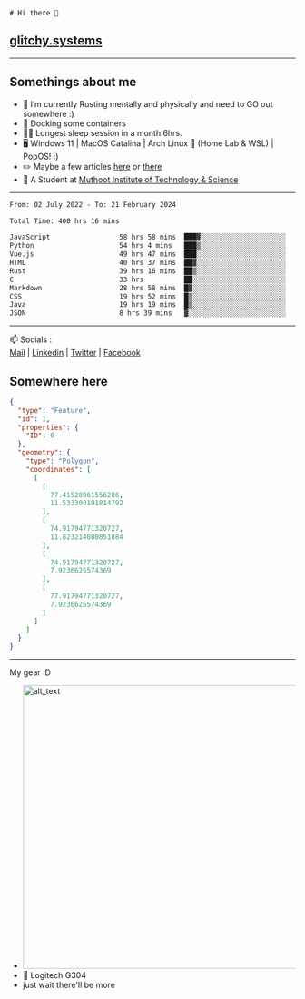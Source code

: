 ```
# Hi there 👋
```
## [glitchy.systems](https://glitchy.systems)
---

## Somethings about me



- 🌱 I’m currently Rusting mentally and physically and need to GO out somewhere :)
- 🐋 Docking some containers
- 😶‍🌫️ Longest sleep session in a month 6hrs.
- 🖥️ Windows 11 | MacOS Catalina | Arch Linux 🦩 (Home Lab & WSL) | PopOS! :)
- ✏️ Maybe a few articles [here](https://medium.com/@advaithnarayanan8) or [there](https://medium.com/@advaithnarayanan8)
- 📑 A Student at [Muthoot Institute of Technology & Science](https://mgmits.ac.in/)



---

<!--START_SECTION:waka-->

```txt
From: 02 July 2022 - To: 21 February 2024

Total Time: 400 hrs 16 mins

JavaScript                 58 hrs 58 mins  ███▓░░░░░░░░░░░░░░░░░░░░░   14.73 %
Python                     54 hrs 4 mins   ███▒░░░░░░░░░░░░░░░░░░░░░   13.51 %
Vue.js                     49 hrs 47 mins  ███░░░░░░░░░░░░░░░░░░░░░░   12.44 %
HTML                       40 hrs 37 mins  ██▓░░░░░░░░░░░░░░░░░░░░░░   10.15 %
Rust                       39 hrs 16 mins  ██▒░░░░░░░░░░░░░░░░░░░░░░   09.81 %
C                          33 hrs          ██░░░░░░░░░░░░░░░░░░░░░░░   08.25 %
Markdown                   28 hrs 58 mins  █▓░░░░░░░░░░░░░░░░░░░░░░░   07.24 %
CSS                        19 hrs 52 mins  █▒░░░░░░░░░░░░░░░░░░░░░░░   04.96 %
Java                       19 hrs 19 mins  █▒░░░░░░░░░░░░░░░░░░░░░░░   04.83 %
JSON                       8 hrs 39 mins   ▓░░░░░░░░░░░░░░░░░░░░░░░░   02.16 %
```

<!--END_SECTION:waka-->

---

📫 Socials :<br>
[Mail](mailto:advaithnarayanan8@gmail.com) | [Linkedin](https://www.linkedin.com/in/advaith-narayanan-a72152214/) | [Twitter](https://twitter.com/advaithnarayan) | [Facebook](https://screenmessage.com/qinq)

## Somewhere here

```geojson
{
  "type": "Feature",
  "id": 1,
  "properties": {
    "ID": 0
  },
  "geometry": {
    "type": "Polygon",
    "coordinates": [
      [
        [
          77.41528961556286,
          11.533300191814792
        ],
        [
          74.91794771320727,
          11.823214080851884
        ],
        [
          74.91794771320727,
          7.9236625574369
        ],
        [
          77.91794771320727,
          7.9236625574369
        ]
      ]
    ]
  }
}
```


--- 
My gear :D

- [<img alt="alt_text" width="500px" src="https://valid.x86.fr/cache/banner/xv24bv-6.png" />](https://valid.x86.fr/xv24bv)
- 🐁 Logitech G304
- just wait there'll be more

